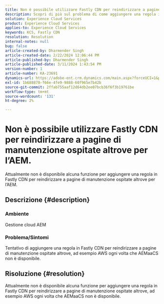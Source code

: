```yaml
---
title: Non è possibile utilizzare Fastly CDN per reindirizzare a pagine di manutenzione ospitate altrove per l’AEM.
description: Scopri di più sul problema di come aggiungere una regola in Fastly CDN per reindirizzare a pagine di manutenzione ospitate altrove come Postman.
solution: Experience Cloud Services
product: Experience Cloud Services
applies-to: Experience Cloud Services
keywords: KCS, Fastly CDN
resolution: Resolution
internal-notes: null
bug: false
article-created-by: Dharmender Singh
article-created-date: 2/22/2024 12:06:44 PM
article-published-by: Dharmender Singh
article-published-date: 3/11/2024 1:43:54 PM
version-number: 1
article-number: KA-23691
dynamics-url: https://adobe-ent.crm.dynamics.com/main.aspx?forceUCI=1&pagetype=entityrecord&etn=knowledgearticle&id=fb5e04d3-7ad1-ee11-9079-6045bd0061cb
exl-id: 1b688870-f66e-4fe9-9888-60f965e7b42b
source-git-commit: 2ffab755aaf12d64db2ee07bcb36f6f3b19761be
workflow-type: tm+mt
source-wordcount: '131'
ht-degree: 2%

---
```


# Non è possibile utilizzare Fastly CDN per reindirizzare a pagine di manutenzione ospitate altrove per l’AEM.


Attualmente non è disponibile alcuna funzione per aggiungere una regola in Fastly CDN per reindirizzare a pagine di manutenzione ospitate altrove per l’AEM.

## Descrizione {#description}


### Ambiente

Gestione cloud AEM

### Problema/Sintomi

Tentativo di aggiungere una regola in Fastly CDN per reindirizzare a pagine di manutenzione ospitate altrove, ad esempio AWS ogni volta che AEMaaCS non è disponibile.


## Risoluzione {#resolution}


Attualmente non è disponibile alcuna funzione per aggiungere una regola in Fastly CDN per reindirizzare a pagine di manutenzione ospitate altrove, ad esempio AWS ogni volta che AEMaaCS non è disponibile.
